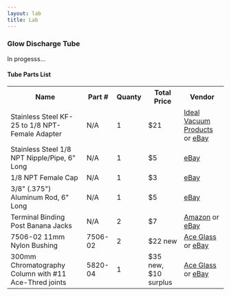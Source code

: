 ```yaml
---
layout: lab
title: Lab
---
```


### Glow Discharge Tube

<div class="alert alert-danger">In progesss...</div>

#### Tube Parts List

<table class="table table-striped">
<tr><th>Name</th><th>Part #</th><th>Quanty</th><th>Total Price</th><th>Vendor</th></tr>
<tr><td>Stainless Steel KF-25 to 1/8 NPT-Female Adapter</td><td>N/A</td><td>1</td><td>$21</td><td><a href="http://bit.ly/17GLgWM">Ideal Vacuum Products</a> or <a href="http://bit.ly/18BkIbL">eBay</a></td></tr>
<tr><td>Stainless Steel 1/8 NPT Nipple/Pipe, 6" Long</td><td>N/A</td><td>1</td><td>$5</td><td><a href="http://bit.ly/1cQDzmi">eBay</a></td></tr>
<tr><td>1/8 NPT Female Cap</td><td>N/A</td><td>1</td><td>$3</td><td><a href=""><a href="http://bit.ly/166OMxq">eBay</a></td></tr>
<tr><td>3/8" (.375") Aluminum Rod, 6" Long</td><td>N/A</td><td>1</td><td>$5</td><td><a href="http://bit.ly/18Bm3zy">eBay</a></td></tr>
<tr><td>Terminal Binding Post Banana Jacks</td><td>N/A</td><td>2</td><td>$7</td><td><a href="http://amzn.to/1cQEXpc">Amazon</a> or <a href="http://bit.ly/17GKtVV">eBay</a></td></tr>
<tr><td>7506-02 11mm Nylon Bushing</td><td>7506-02</td><td>2</td><td>$22 new</td><td><a href="http://bit.ly/14rHaau">Ace Glass</a> or <a href="http://bit.ly/15FGAH5">eBay</a></td></tr>
<tr><td>300mm Chromatography Column with #11 Ace-Thred joints</td><td>5820-04</td><td>1</td><td>$35 new, $10 surplus</td><td><a href="http://bit.ly/156xsbZ">Ace Glass</a> or <a href="http://bit.ly/1enwaN4">eBay</a></td></tr>
</table>
